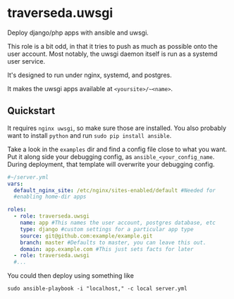 # traverseda.uwsgi

Deploy django/php apps with ansible and uwsgi.

This role is a bit odd, in that it tries to push as much as possible onto
the user account. Most notably, the uwsgi daemon itself is run as a systemd user
service.

It's designed to run under nginx, systemd, and postgres.

It makes the uwsgi apps available at `<yoursite>/~<name>`.

## Quickstart

It requires `nginx uwsgi`, so make sure those are installed. You
also probably want to install `python` and 
run `sudo pip install ansible`.

Take a look in the `examples` dir and find a config file close to what you want.
Put it along side your debugging config, as `ansible_<your_config_name`. During
deployment, that template will overwrite your debugging config.

```yaml
#~/server.yml
vars:
  default_nginx_site: /etc/nginx/sites-enabled/default #Needed for
  #enabling home-dir apps

roles:
  - role: traverseda.uwsgi
    name: app #This names the user account, postgres database, etc
    type: django #custom settings for a particular app type
    source: git@github.com:example/example.git
    branch: master #Defaults to master, you can leave this out.
    domain: app.example.com #This just sets facts for later
  - role: traverseda.uwsgi
  #...

```

You could then deploy using something like

`sudo ansible-playbook -i "localhost," -c local server.yml`
